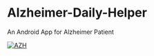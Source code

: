 # Alzheimer-Daily-Helper
An Android App for Alzheimer Patient


[![AZH](https://img.youtube.com/vi/L7tRtDABuiI/0.jpg)](https://www.youtube.com/watch?v=L7tRtDABuiI "Alzheimer Daily Helper")
